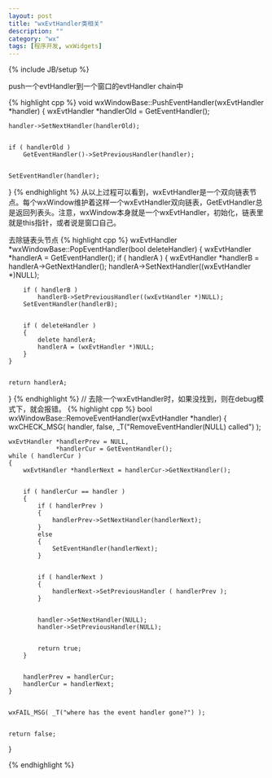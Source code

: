 ```yaml
---
layout: post
title: "wxEvtHandler类相关"
description: ""
category: "wx"
tags: [程序开发, wxWidgets]
---
```

{% include JB/setup %}

push一个evtHandler到一个窗口的evtHandler chain中

{% highlight cpp %}
void wxWindowBase::PushEventHandler(wxEvtHandler *handler)
{
    wxEvtHandler *handlerOld = GetEventHandler();


    handler->SetNextHandler(handlerOld);


    if ( handlerOld )
        GetEventHandler()->SetPreviousHandler(handler);


    SetEventHandler(handler);
}
{% endhighlight %}
从以上过程可以看到，wxEvtHandler是一个双向链表节点。每个wxWindow维护着这样一个wxEvtHandler双向链表，GetEvtHandler总是返回列表头。注意，wxWindow本身就是一个wxEvtHandler，初始化，链表里就是this指针，或者说是窗口自己。


去除链表头节点
{% highlight cpp %}
wxEvtHandler *wxWindowBase::PopEventHandler(bool deleteHandler)
{
    wxEvtHandler *handlerA = GetEventHandler();
    if ( handlerA )
    {
        wxEvtHandler *handlerB = handlerA->GetNextHandler();
        handlerA->SetNextHandler((wxEvtHandler *)NULL);


        if ( handlerB )
            handlerB->SetPreviousHandler((wxEvtHandler *)NULL);
        SetEventHandler(handlerB);


        if ( deleteHandler )
        {
            delete handlerA;
            handlerA = (wxEvtHandler *)NULL;
        }
    }


    return handlerA;
}
{% endhighlight %}
// 去除一个wxEvtHandler时，如果没找到，则在debug模式下，就会报错。
{% highlight cpp %}
bool wxWindowBase::RemoveEventHandler(wxEvtHandler *handler)
{
    wxCHECK_MSG( handler, false, _T("RemoveEventHandler(NULL) called") );


    wxEvtHandler *handlerPrev = NULL,
                 *handlerCur = GetEventHandler();
    while ( handlerCur )
    {
        wxEvtHandler *handlerNext = handlerCur->GetNextHandler();


        if ( handlerCur == handler )
        {
            if ( handlerPrev )
            {
                handlerPrev->SetNextHandler(handlerNext);
            }
            else
            {
                SetEventHandler(handlerNext);
            }


            if ( handlerNext )
            {
                handlerNext->SetPreviousHandler ( handlerPrev );
            }


            handler->SetNextHandler(NULL);
            handler->SetPreviousHandler(NULL);


            return true;
        }


        handlerPrev = handlerCur;
        handlerCur = handlerNext;
    }


    wxFAIL_MSG( _T("where has the event handler gone?") );


    return false;
}

{% endhighlight %}

